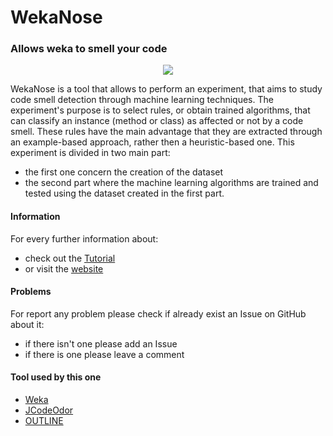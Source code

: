# WekaNose #
### Allows weka to smell your code  ###
<p align="center">
  <img src="http://essere.disco.unimib.it/wiki/_media/wekanose.png">
</p>

WekaNose is a tool that allows to perform an experiment, that aims to study code smell detection through machine learning techniques. The experiment's purpose is to select rules, or obtain trained algorithms, that can classify an instance (method or class) as affected or not by a code smell. These rules have the main advantage that they are extracted through an example-based approach, rather then a heuristic-based one.
This experiment is divided in two main part:  
* the first one concern the creation of the dataset 
* the second part where the machine learning algorithms are trained and tested using the dataset created in the first part.

#### Information ####
For every further information about:      
* check out the [Tutorial](https://github.com/UmbertoAzadi/WekaNose/blob/master/docs/WekaNoseTutorial.pdf)
* or visit the [website](http://essere.disco.unimib.it/wiki/wekanose) 

#### Problems ####
For report any problem please check if already exist an Issue on GitHub about it:
* if there isn't one please add an Issue
* if there is one please leave a comment 

#### Tool used by this one ####
* [Weka](https://www.cs.waikato.ac.nz/ml/weka/)
* [JCodeOdor](http://essere.disco.unimib.it/wiki/jcodeodor)
* [OUTLINE](https://github.com/UmbertoAzadi/OUTLINE)
